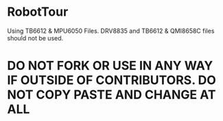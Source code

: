 # RobotTour

Using TB6612 & MPU6050 Files. DRV8835 and TB6612 & QMI8658C files should not be used. 

# DO NOT FORK OR USE IN ANY WAY IF OUTSIDE OF CONTRIBUTORS. DO NOT COPY PASTE AND CHANGE AT ALL
